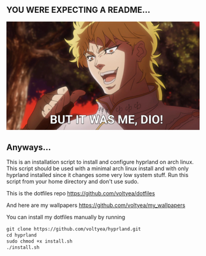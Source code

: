 ## YOU WERE EXPECTING A README...

![](dio.jpg)

## Anyways...

This is an installation script to install and configure hyprland on arch linux.
This script should be used with a minimal arch linux install and with only hyprland installed since it changes some very low system stuff.
Run this script from your home directory and don't use sudo.

This is the dotfiles repo
https://github.com/voltyea/dotfiles

And here are my wallpapers
https://github.com/voltyea/my_wallpapers

You can install my dotfiles manually by running
```
git clone https://github.com/voltyea/hyprland.git
cd hyprland
sudo chmod +x install.sh
./install.sh
```
